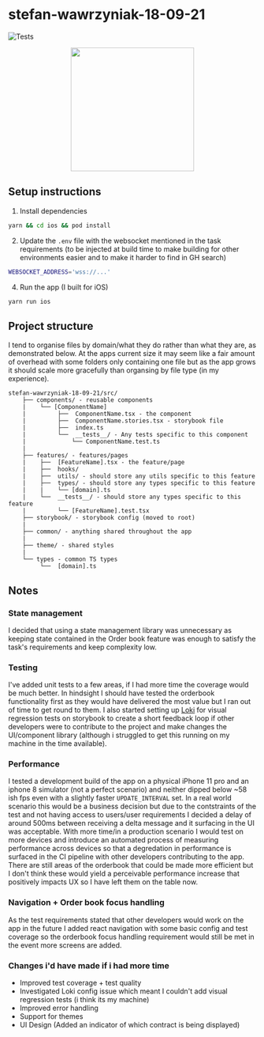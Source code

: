 # stefan-wawrzyniak-18-09-21

![Tests](https://github.com/stefanlw/stef-wawrzyniak-30-09-20/actions/workflows/main.yml/badge.svg)

<p align="center">
  <img width="250" src="https://github.com/stefanlw/stef-wawrzyniak-30-09-20/blob/17b64b5a1cb46e153134e33839fd29b573376496/Screen_Recording.gif" />
</p>

## Setup instructions


1. Install dependencies
```bash
yarn && cd ios && pod install
```
2. Update the `.env` file with the websocket mentioned in the task requirements (to be injected at build time to make building for other environments easier and to make it harder to find in GH search)
```bash
WEBSOCKET_ADDRESS='wss://...'
```
4. Run the app (I built for iOS)
```bash
yarn run ios
```

## Project structure

I tend to organise files by domain/what they do rather than what they are, as demonstrated below. At the apps current size it may seem like a fair amount of overhead with some folders only containing one file but as the app grows it should scale more gracefully than organsing by file type (in my experience).

```
stefan-wawrzyniak-18-09-21/src/
    ├── components/ - reusable components
    |    └── [ComponentName]
    |         ├──  ComponentName.tsx - the component
    |         ├──  ComponentName.stories.tsx - storybook file
    |         ├──  index.ts
    |         └──  __tests__/ - Any tests specific to this component
    |             └── ComponentName.test.ts
    |
    ├── features/ - features/pages
    |    ├──  [FeatureName].tsx - the feature/page
    |    ├──  hooks/
    |    ├──  utils/ - should store any utils specific to this feature
    |    ├──  types/ - should store any types specific to this feature
    |    |    └── [domain].ts
    |    └──  __tests__/ - should store any types specific to this feature
    |         └── [FeatureName].test.tsx
    ├── storybook/ - storybook config (moved to root)
    |
    ├── common/ - anything shared throughout the app
    |
    ├── theme/ - shared styles
    |
    └── types - common TS types
         └──  [domain].ts
```

## Notes

### State management

I decided that using a state management library was unnecessary as keeping state contained in the Order book feature was enough to satisfy the task's requirements and keep complexity low.

### Testing

I've added unit tests to a few areas, if I had more time the coverage would be much better. In hindsight I should have tested the orderbook functionality first as they would have delivered the most value but I ran out of time to get round to them. I also started setting up [Loki](https://loki.js.org/) for visual regression tests on storybook to create a short feedback loop if other developers were to contribute to the project and make changes the UI/component library (although i struggled to get this running on my machine in the time available).

### Performance

I tested a development build of the app on a physical iPhone 11 pro and an iphone 8 simulator (not a perfect scenario) and neither dipped below ~58 ish fps even with a slightly faster `UPDATE_INTERVAL` set. In a real world scenario this would be a business decision but due to the contstraints of the test and not having access to users/user requirements I decided a delay of around 500ms between receiving a delta message and it surfacing in the UI was acceptable. With more time/in a production scenario I would test on more devices and introduce an automated process of measuring performance across devices so that a degredation in performance is surfaced in the CI pipeline with other developers contributing to the app. There are still areas of the orderbook that could be made more efficient but I don't think these would yield a perceivable performance increase that positively impacts UX so I have left them on the table now.

### Navigation + Order book focus handling

As the test requirements stated that other developers would work on the app in the future I added react navigation with some basic config and test coverage so the orderbook focus handling requirement would still be met in the event more screens are added.

### Changes i'd have made if i had more time

- Improved test coverage + test quality
- Investigated Loki config issue which meant I couldn't add visual regression tests (i think its my machine)
- Improved error handling
- Support for themes
- UI Design (Added an indicator of which contract is being displayed)
